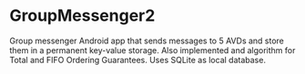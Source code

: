 # GroupMessenger2
Group messenger Android app that sends messages to 5 AVDs and store them in a permanent key-value storage. Also implemented and algorithm for Total and FIFO Ordering Guarantees. Uses SQLite as local database.
